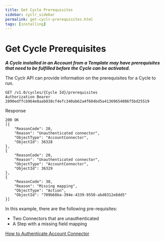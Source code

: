```yaml
---
title: Get Cycle Prerequisites
sidebar: cyclr_sidebar
permalink: get-cyclr-prerequisites.html
tags: [installing]
---
```


# Get Cycle Prerequisites #

**_A Cycle installed in an Account from a Template may have prerequisites that need to be fulfilled before the Cycle can be activated._**

The Cyclr API can provide information on the prerequisites for a Cycle to run.

    GET /v1.0/cycles/{Cycle Id}/prerequisites
    Authorization Bearer 2890edffcb964e8aab038cf4efc340ab62a4f604bd5a41369654086f5bd25519

Response

    200 OK
    [{
        "ReasonCode": 20,
        "Reason": "Unauthenticated connector",
        "ObjectType": "AccountConnector",
        "ObjectId": 36328
    },
    {
        "ReasonCode": 20,
        "Reason": "Unauthenticated connector",
        "ObjectType": "AccountConnector",
        "ObjectId": 36329
    },
    {
        "ReasonCode": 30,
        "Reason": "Missing mapping",
        "ObjectType": "Action",
        "ObjectId": "709b68ba-394e-4339-9550-abd0312e8dd5"
    }]

In this example, there are the following pre-requisites:

*   Two Connectors that are unauthenticated
*   A Step with a missing field mapping

[How to Authenticate Account Connector](./account-connector-authentication)